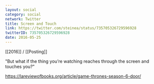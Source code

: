 ```yaml
---
layout: social
category: social
network: Twitter
title: Screen and Touch
link: https://twitter.com/steinea/status/735705326729596928
twitterID: 735705326729596928
date: 2016-05-25
---
```


[[2016]] / [[Posting]]

"But what if the thing you’re watching reaches through the screen and touches you?"

<https://lareviewofbooks.org/article/game-thrones-season-6-door/>
